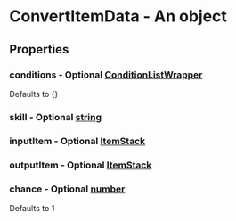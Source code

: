 

# ConvertItemData - An object



## Properties



### conditions - Optional [ConditionListWrapper](ConditionListWrapper)



Defaults to {}



### skill - Optional [string](string)



### inputItem - Optional [ItemStack](ItemStack)



### outputItem - Optional [ItemStack](ItemStack)



### chance - Optional [number](number)



Defaults to 1

